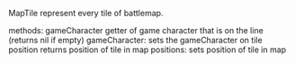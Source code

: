 MapTile represent every tile of battlemap.

methods:
gameCharacter
	getter of game character that is on the line 	(returns nil if empty)
gameCharacter:
	sets the gameCharacter on tile
position
	returns position of tile in map
positions:
	sets position of tile in map 